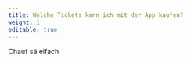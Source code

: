 ```yaml
---
title: Welche Tickets kann ich mit der App kaufen?
weight: 1
editable: true
---
```

C﻿hauf sä eifach